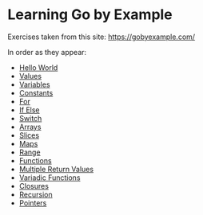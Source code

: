 
# Learning Go by Example

Exercises taken from this site: https://gobyexample.com/

In order as they appear:

- [Hello World](https://github.com/GiantsLoveDeathMetal/sigo/tree/master/Helloworld/hello.go)
- [Values](https://github.com/GiantsLoveDeathMetal/sigo/tree/master/Values/values.go)
- [Variables](https://github.com/GiantsLoveDeathMetal/sigo/tree/master/Variables/variables.go)
- [Constants](https://github.com/GiantsLoveDeathMetal/sigo/tree/master/Constants/constants.go)
- [For](https://github.com/GiantsLoveDeathMetal/sigo/tree/master/For/for.go)
- [If Else](https://github.com/GiantsLoveDeathMetal/sigo/tree/master/If_Else/if_else.go)
- [Switch](https://github.com/GiantsLoveDeathMetal/sigo/tree/master/Switch/switch.go)
- [Arrays](https://github.com/GiantsLoveDeathMetal/sigo/tree/master/Arrays/arrays.go)
- [Slices](https://github.com/GiantsLoveDeathMetal/sigo/tree/master/Slices/slices.go)
- [Maps](https://github.com/GiantsLoveDeathMetal/sigo/tree/master/Maps/maps.go)
- [Range](https://github.com/GiantsLoveDeathMetal/sigo/tree/master/Range/range.go)
- [Functions](https://github.com/GiantsLoveDeathMetal/sigo/tree/master/Functions/functions.go)
- [Multiple Return Values](https://github.com/GiantsLoveDeathMetal/sigo/blob/master/MultpleReturnValues/multiple_return_values.go)
- [Variadic Functions](https://github.com/GiantsLoveDeathMetal/sigo/tree/master/VariadicFunctions/variadic_functions.go)
- [Closures](https://github.com/GiantsLoveDeathMetal/sigo/tree/master/Closures/closures.go)
- [Recursion](https://github.com/GiantsLoveDeathMetal/sigo/tree/master/Recursion/recursion.go)
- [Pointers](https://github.com/GiantsLoveDeathMetal/sigo/tree/master/Pointers/pointers.go)
